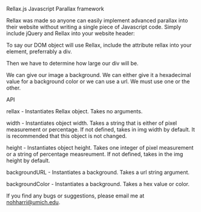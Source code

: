 Rellax.js
Javascript Parallax framework

Rellax was made so anyone can easily implement advanced parallax into their website without writing a single piece of Javascript code. Simply include jQuery and Rellax into your website header:

<head>
	<script src="jquery.js"></script>
	<script src="Rellax.js"></script>
</head>

To say our DOM object will use Rellax, include the attribute rellax into your element, preferrably a div.

<div rellax></div>

Then we have to determine how large our div will be.

<div rellax width="100%" height="500px"></div>

We can give our image a background. We can either give it a hexadecimal value for a background color or we can use a url. We must use one or the other.

<div rellax backgroundColor="#1d1d1d"></div>
<div rellax backgroundURL="url/image.jpg"></div>


API

rellax     - Instantiates Rellax object. Takes no arguments.

width      - Instantiates object width. Takes a string that is either of pixel measurement or percentage.  If not defined, takes in img width by default. It is recommended that this object is not changed.

height     - Instantiates object height. Takes one integer of pixel measurement or a string of percentage measreument. If not defined, takes in the img height by default.

backgroundURL - Instantiates a background. Takes a url string argument.

backgroundColor - Instantiates a background. Takes a hex value or color.

If you find any bugs or suggestions, please email me at nohharri@umich.edu.